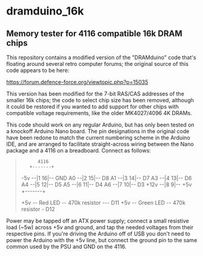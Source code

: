 # dramduino_16k
## Memory tester for 4116 compatible 16k DRAM chips

This repository contains a modified version of the "DRAMduino" code that's floating around several retro computer forums; the original source of this code appears to be here:

https://forum.defence-force.org/viewtopic.php?p=15035

This version has been modified for the 7-bit RAS/CAS addresses of the smaller 16k chips; the code to select chip size has been removed, although it could be restored if you wanted to add support for other chips with compatible voltage requirements, like the older MK4027/4096 4K DRAMs.

This code should work on any regular Arduino, but has only been tested on a knockoff Arduino Nano board. The pin designations in the original code have been redone to match the current numbering scheme in the Arduino IDE, and are arranged to facilitate straight-across wiring between the Nano package and a 4116 on a breadboard. Connect as follows:

>           4116
>        +-------+
>  -5v --|1    16|-- GND
>  A0  --|2    15|-- D8
>  A1  --|3    14|-- D7
>  A3  --|4    13|-- D6
>  A4  --|5    12|-- D5
>  A5  --|6    11|-- D4
>  A6  --|7    10|-- D3
> +12v --|8     9|-- +5v
>        +-------+
>       
> +5v -- Red LED -- 470k resistor --- D11
> +5v -- Green LED -- 470k resistor - D12
       
Power may be tapped off an ATX power supply; connect a small resistive load (~5w) across +5v and ground, and tap the needed voltages from their respective pins. If you're driving the Arduino off of USB you don't need to power the Arduino with the +5v line, but connect the ground pin to the same common used by the PSU and GND on the 4116.
